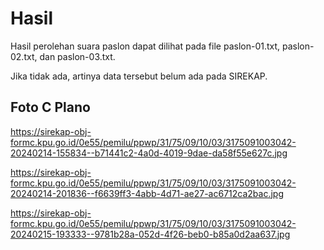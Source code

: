 # Hasil

Hasil perolehan suara paslon dapat dilihat pada file paslon-01.txt, paslon-02.txt, dan paslon-03.txt.

Jika tidak ada, artinya data tersebut belum ada pada SIREKAP.

## Foto C Plano

https://sirekap-obj-formc.kpu.go.id/0e55/pemilu/ppwp/31/75/09/10/03/3175091003042-20240214-155834--b71441c2-4a0d-4019-9dae-da58f55e627c.jpg

https://sirekap-obj-formc.kpu.go.id/0e55/pemilu/ppwp/31/75/09/10/03/3175091003042-20240214-201836--f6639ff3-4abb-4d71-ae27-ac6712ca2bac.jpg

https://sirekap-obj-formc.kpu.go.id/0e55/pemilu/ppwp/31/75/09/10/03/3175091003042-20240215-193333--9781b28a-052d-4f26-beb0-b85a0d2aa637.jpg
